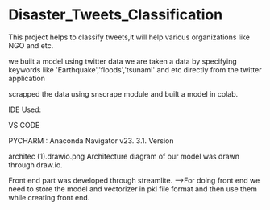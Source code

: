 # Disaster_Tweets_Classification
This project helps to classify tweets,it will help various organizations like NGO and etc.

we built a model using twitter data
we are taken a data by specifying keywords like 'Earthquake','floods','tsunami' and etc directly from the twitter application

scrapped the data using snscrape module and built a model in colab.

IDE Used:

VS CODE

PYCHARM : Anaconda Navigator v23. 3.1. Version

architec (1).drawio.png
Architecture diagram of our model was drawn through draw.io.

Front end part was developed through streamlite.
-->For doing front end we need to store the model and vectorizer in pkl file format and then use them while creating front end.
